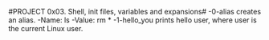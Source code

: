 #PROJECT 0x03. Shell, init files, variables and expansions#
-0-alias creates an alias.
        -Name: ls
        -Value: rm *
-1-hello_you prints hello user, where user is the current Linux user.
